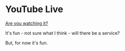 YouTube Live
=========================================

[Are you watching it?](http://www.youtube.com/live)

It's fun - not sure what I think - will there be a service?

But, for now it's fun.
